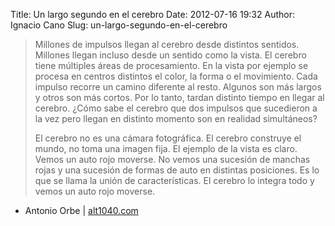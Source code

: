 Title: Un largo segundo en el cerebro
Date: 2012-07-16 19:32
Author: Ignacio Cano
Slug: un-largo-segundo-en-el-cerebro

> Millones de impulsos llegan al cerebro desde distintos sentidos.
> Millones llegan incluso desde un sentido como la vista. El cerebro
> tiene múltiples áreas de procesamiento. En la vista por ejemplo se
> procesa en centros distintos el color, la forma o el movimiento. Cada
> impulso recorre un camino diferente al resto. Algunos son más largos y
> otros son más cortos. Por lo tanto, tardan distinto tiempo en llegar
> al cerebro. ¿Cómo sabe el cerebro que dos impulsos que sucedieron a la
> vez pero llegan en distinto momento son en realidad simultáneos?
>
> El cerebro no es una cámara fotográfica. El cerebro construye el
> mundo, no toma una imagen fija. El ejemplo de la vista es claro. Vemos
> un auto rojo moverse. No vemos una sucesión de manchas rojas y una
> sucesión de formas de auto en distintas posiciones. Es lo que se llama
> la unión de características. El cerebro lo integra todo y vemos un
> auto rojo moverse.

- Antonio Orbe | [alt1040.com][]

  [alt1040.com]: http://alt1040.com/2012/07/largo-segundo-cerebro
    "Un largo segundo en el cerebro"
